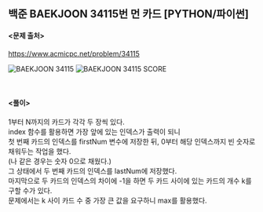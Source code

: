 ## 백준 BAEKJOON 34115번 먼 카드 [PYTHON/파이썬]

#### <문제 출처><br>
https://www.acmicpc.net/problem/34115

![BAEKJOON 34115](https://img1.daumcdn.net/thumb/R1280x0/?scode=mtistory2&fname=https%3A%2F%2Fblog.kakaocdn.net%2Fdna%2F62ofX%2FbtsQapPCQWG%2FAAAAAAAAAAAAAAAAAAAAAGUEKI9yLZCA9V__i4HSRFtTDdmji-rIE92R6BeVqGfD%2Fimg.png%3Fcredential%3DyqXZFxpELC7KVnFOS48ylbz2pIh7yKj8%26expires%3D1756652399%26allow_ip%3D%26allow_referer%3D%26signature%3DSPd6KRkbgcguUZb2%252FDKd%252B0bB6%252BU%253D)
![BAEKJOON 34115 SCORE](https://img1.daumcdn.net/thumb/R1280x0/?scode=mtistory2&fname=https%3A%2F%2Fblog.kakaocdn.net%2Fdna%2F4ruPR%2FbtsP9DAQVT5%2FAAAAAAAAAAAAAAAAAAAAAMdFETWkSZpgYYzxi5zVlmaKmZOOfmKCvwgQA7qIJ2nn%2Fimg.png%3Fcredential%3DyqXZFxpELC7KVnFOS48ylbz2pIh7yKj8%26expires%3D1756652399%26allow_ip%3D%26allow_referer%3D%26signature%3DHYKnnwjFMFWI3Ogn9z6uucXt%252F74%253D)


<br>

#### <풀이><br>

1부터 N까지의 카드가 각각 두 장씩 있다.  
index 함수를 활용하면 가장 앞에 있는 인덱스가 출력이 되니  
첫 번째 카드의 인덱스를 firstNum 변수에 저장한 뒤, 0부터 해당 인덱스까지 빈 숫자로 채워두는 작업을 했다.  
(나 같은 경우는 숫자 0으로 채웠다.)  
그 상태에서 두 번째 카드의 인덱스를 lastNum에 저장했다.  
마지막으로 두 카드의 인덱스의 차이에 -1을 하면 두 카드 사이에 있는 카드의 개수 k를 구할 수가 있다.  
문제에서는 k 사이 카드 수 중 가장 큰 값을 요구하니 max를 활용했다.